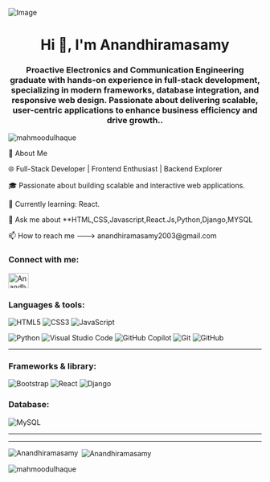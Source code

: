 ![Image](https://github.com/user-attachments/assets/6793dca3-40df-4e4d-8375-aca6532c6507)
<h1 align="center">Hi 👋, I'm Anandhiramasamy</h1>
<h3 align="center">Proactive Electronics and Communication Engineering graduate with hands-on experience in full-stack development, specializing in modern frameworks, database integration, and responsive web design. Passionate about delivering
scalable, user-centric applications to enhance business efficiency and drive growth..</h3
<p align="left"> <img src="https://komarev.com/ghpvc/?username=mahmoodulhaque&label=Profile%20views&color=0e75b6&style=flat" alt="mahmoodulhaque" /> </p>
<p>🚀 About Me</p>
<p>🌐 Full-Stack Developer | Frontend Enthusiast | Backend Explorer</p> 
<p>🎓 Passionate about building scalable and interactive web applications.</p>
<p>🌱 Currently learning: React.</p>
<p>💬 Ask me about **HTML,CSS,Javascript,React.Js,Python,Django,MYSQL</p>
📫 How to reach me ---> anandhiramasamy2003@gmail.com

<h3 align="left">Connect with me:</h3>
<p align="left">
<a href="https://www.linkedin.com/in/anandhiramasamy74/"><img align="center" src="https://raw.githubusercontent.com/rahuldkjain/github-profile-readme-generator/master/src/images/icons/Social/linked-in-alt.svg" alt="Anandhiramasamy" height="30" width="40" /></a>
</p>

<h3 align="left">Languages & tools:</h3> 

![HTML5](https://img.shields.io/badge/-HTML5-E34F26?logo=html5&logoColor=white&style=flat&height=50px)
![CSS3](https://img.shields.io/badge/-CSS3-1572B6?logo=css3&logoColor=white&style=flat)
![JavaScript](https://img.shields.io/badge/-JavaScript-F7DF1E?logo=javascript&logoColor=black&style=flat)

![Python](https://img.shields.io/badge/-Python-3776AB?logo=python&logoColor=white&style=flat)
![Visual Studio Code](https://img.shields.io/badge/-Visual%20Studio%20Code-007ACC?logo=visual-studio-code&logoColor=white&style=flat)
![GitHub Copilot](https://img.shields.io/badge/-GitHub%20Copilot-000000?logo=github-sponsors&logoColor=white&style=flat)
![Git](https://img.shields.io/badge/-Git-F05032?logo=git&logoColor=white&style=flat)
![GitHub](https://img.shields.io/badge/-GitHub-181717?logo=github&logoColor=white&style=flat)<hr>


<h3 align="left">Frameworks & library:</h3>

![Bootstrap](https://img.shields.io/badge/-Bootstrap-7952B3?logo=bootstrap&logoColor=white&style=flat)
![React](https://img.shields.io/badge/-React-61DAFB?logo=react&logoColor=black&style=flat)
![Django](https://img.shields.io/badge/-Django-092E20?logo=django&logoColor=white&style=flat)

<h3 align="left">Database:</h3>

![MySQL](https://img.shields.io/badge/-MySQL-4479A1?logo=mysql&logoColor=white&style=flat)

<hr>

<hr>

<p><img align="left" src="https://github-readme-stats.vercel.app/api/top-langs?username=Anandhiramasamy&show_icons=true&locale=en&layout=compact" alt="Anandhiramasamy" /></p>

<p>&nbsp;<img align="center" src="https://github-readme-stats.vercel.app/api?username=Anandhiramasamy&show_icons=true&locale=en" alt="Anandhiramasamy" /></p>

<p><img align="centering " src="https://github-readme-streak-stats.herokuapp.com/?user=mahmoodulhaque&" alt="mahmoodulhaque" /></p></p> 

